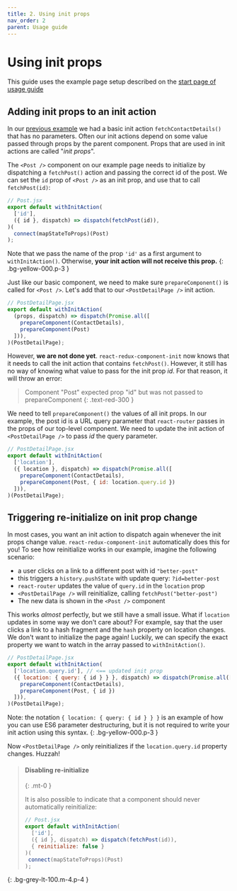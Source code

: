 ```yaml
---
title: 2. Using init props
nav_order: 2
parent: Usage guide
---
```


# Using init props
This guide uses the example page setup described on the [start page of usage guide](./usage)

## Adding init props to an init action
In our [previous example](./basic-usage) we had a basic init action `fetchContactDetails()` that
has no parameters. Often our init actions depend on some value passed through props by the parent
component. Props that are used in init actions are called "_init props_".

The `<Post />` component on our example page needs to initialize by dispatching a `fetchPost()`
action and passing the correct id of the post. We can set the `id` prop of `<Post />` as an init
prop, and use that to call `fetchPost(id)`:

```javascript
// Post.jsx
export default withInitAction(
  ['id'],
  ({ id }, dispatch) => dispatch(fetchPost(id)),
)(
  connect(mapStateToProps)(Post)
);
```

Note that we pass the name of the prop `'id'` as a first argument to `withInitAction()`. Otherwise,
**your init action will not receive this prop.**
{: .bg-yellow-000.p-3 }

Just like our basic component, we need to make sure `prepareComponent()` is called for `<Post />`.
Let's add that to our `<PostDetailPage />` init action.

```javascript
// PostDetailPage.jsx
export default withInitAction(
  (props, dispatch) => dispatch(Promise.all([
    prepareComponent(ContactDetails),
    prepareComponent(Post)
  ])),
)(PostDetailPage);
```

However, **we are not done yet**. `react-redux-component-init` now knows that it needs to call
the init action that contains `fetchPost()`. However, it still has no way of knowing what value to
pass for the init prop _id_. For that reason, it will throw an error:

> Component "Post" expected prop "id" but was not passed to prepareComponent
{: .text-red-300 }

We need to tell `prepareComponent()` the values of all init props. In our example, the post id
is a URL query parameter that `react-router` passes in the props of our top-level component. We need
to update the init action of `<PostDetailPage />` to pass _id_ the query parameter.

```javascript
// PostDetailPage.jsx
export default withInitAction(
  ['location'],
  ({ location }, dispatch) => dispatch(Promise.all([
    prepareComponent(ContactDetails),
    prepareComponent(Post, { id: location.query.id })
  ])),
)(PostDetailPage);
```

## Triggering re-initialize on init prop change
In most cases, you want an init action to dispatch again whenever the init props change value.
`react-redux-component-init` automatically does this for you! To see how reinitialize works in our
 example, imagine the following scenario:

 - a user clicks on a link to a different post with id `"better-post"`
 - this triggers a `history.pushState` with update query: `?id=better-post`
 - `react-router` updates the value of `query.id` in the `location` prop
 - `<PostDetailPage />` will reinitialize, calling `fetchPost("better-post")`
 - The new data is shown in the `<Post />` component

This works _almost_ perfectly, but we still have a small issue. What if `location` updates in some
way we don't care about? For example, say that the user clicks a link to a hash fragment and the
`hash` property on location changes. We don't want to initialize the page again! Luckily, we can
specify the exact property we want to watch in the array passed to `withInitAction()`.

```javascript
// PostDetailPage.jsx
export default withInitAction(
  ['location.query.id'], // <== updated init prop
  ({ location: { query: { id } } }, dispatch) => dispatch(Promise.all([
    prepareComponent(ContactDetails),
    prepareComponent(Post, { id })
  ])),
)(PostDetailPage);
```

Note: the notation `{ location: { query: { id } } }` is an example of how you can use ES6 parameter
destructuring, but it is not required to write your init action using this syntax.
{: .bg-yellow-000.p-3 }

Now `<PostDetailPage />` only reinitializes if the `location.query.id` property changes. Huzzah!

> #### Disabling re-initialize
> {: .mt-0 }
>
> It is also possible to indicate that a component should never automatically reinitialize:
>
> ```javascript
> // Post.jsx
> export default withInitAction(
>   ['id'],
>   ({ id }, dispatch) => dispatch(fetchPost(id)),
>   { reinitialize: false }
> )(
>  connect(mapStateToProps)(Post)
> );
> ```
{: .bg-grey-lt-100.m-4.p-4 }
